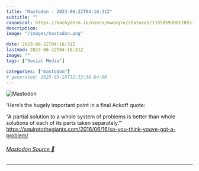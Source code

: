 ```yaml
---
title: "Mastodon - 2023-06-22T04:16:31Z"
subtitle: ""
canonical: https://hachyderm.io/users/mweagle/statuses/110585930817093378
description:
image: "/images/mastodon.png"

date: 2023-06-22T04:16:31Z
lastmod: 2023-06-22T04:16:31Z
image: ""
tags: ["Social Media"]

categories: ["mastodon"]
# generated: 2025-03-16T12:33:30-04:00
---
```

![Mastodon](/images/mastodon.png)

<p>‘Here’s the hugely important point in a final Ackoff quote:</p><p>“A partial solution to a whole system of problems is better than whole solutions of each of its parts taken separately.”’<br /><a href="https://squiretothegiants.com/2016/06/16/so-you-think-youve-got-a-problem/" target="_blank" rel="nofollow noopener noreferrer" translate="no"><span class="invisible">https://</span><span class="ellipsis">squiretothegiants.com/2016/06/</span><span class="invisible">16/so-you-think-youve-got-a-problem/</span></a></p>


###### [Mastodon Source 🐘](https://hachyderm.io/@mweagle/110585930817093378)

___
